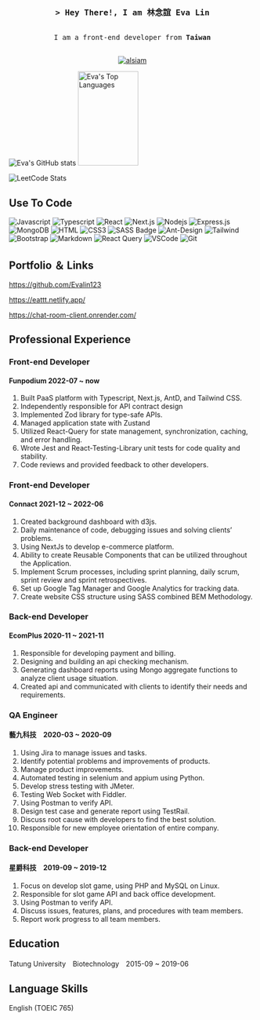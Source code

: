 <!-- Intro  -->
<h3 align="center">
        <samp>&gt; Hey There!, I am
                <b>林念誼 Eva Lin</b>
        </samp>
</h3>


<p align="center"> 
  <samp>
    <br>
    I am a front-end developer from <b>Taiwan</b>
    <br>
    <br>
  </samp>
</p>

<p align="center">
 <a href="https://www.linkedin.com/in/nien-yi-lin-9baa90214/" target="_blank">
  <img src="https://img.shields.io/badge/LinkedIn-0077B5?style=for-the-badge&logo=linkedin&logoColor=white" alt="alsiam"/>
 </a>
</p>

![Eva's GitHub stats](https://github-readme-stats.vercel.app/api?username=Evalin123&show_icons=true&bg_color=0D1117&theme=radical)
<a href="https://github.com/Evalin123"><img alt="Eva's Top Languages" src="https://denvercoder1-github-readme-stats.vercel.app/api/top-langs/?username=Evalin123&langs_count=8&layout=compact&theme=react&border_color=7F3FBF&bg_color=0D1117&title_color=F85D7F&icon_color=F8D866" height="192px" width="49.5%" border_radius='4.5'/></a>

![LeetCode Stats](https://leetcard.jacoblin.cool/Evaaaa?theme=wtf)

## Use To Code

![Javascript](https://img.shields.io/badge/Javascript-F0DB4F?style=for-the-badge&labelColor=black&logo=javascript&logoColor=F0DB4F)
![Typescript](https://img.shields.io/badge/Typescript-007acc?style=for-the-badge&labelColor=black&logo=typescript&logoColor=007acc)
![React](https://img.shields.io/badge/-React-61DBFB?style=for-the-badge&labelColor=black&logo=react&logoColor=61DBFB)
![Next.js](https://img.shields.io/badge/next.js-000000?style=for-the-badge&logo=nextdotjs&logoColor=white)
![Nodejs](https://img.shields.io/badge/Nodejs-3C873A?style=for-the-badge&labelColor=black&logo=node.js&logoColor=3C873A)
![Express.js](https://img.shields.io/badge/Express.js-000000?style=for-the-badge&logo=express&logoColor=white)
![MongoDB](https://img.shields.io/badge/MongoDB-4EA94B?style=for-the-badge&logo=mongodb&logoColor=white)
![HTML](https://img.shields.io/badge/HTML5-E34F26?style=for-the-badge&logo=html5&logoColor=white)
![CSS3](https://img.shields.io/badge/CSS3-1572B6?style=for-the-badge&logo=css3&logoColor=white)
![SASS Badge](https://img.shields.io/badge/Sass-CC6699?style=for-the-badge&logo=sass&logoColor=white)
![Ant-Design](https://img.shields.io/badge/AntDesign-0170FE?style=for-the-badge&logo=antdesign&logoColor=white)
![Tailwind](https://img.shields.io/badge/Tailwind_CSS-092749?style=for-the-badge&logo=tailwindcss&logoColor=06B6D4&labelColor=000000)
![Bootstrap](https://img.shields.io/badge/Bootstrap-563D7C?style=for-the-badge&logo=bootstrap&logoColor=white)
![Markdown](https://img.shields.io/badge/Markdown-000000?style=for-the-badge&logo=markdown&logoColor=white)
![React Query](https://img.shields.io/badge/-React_Query-FF4154?style=for-the-badge&logo=react%20query&logoColor=white)
![VSCode](https://img.shields.io/badge/Visual_Studio-0078d7?style=for-the-badge&logo=visual%20studio&logoColor=white)
![Git](https://img.shields.io/badge/Git-F05032?style=for-the-badge&logo=git&logoColor=white)

## Portfolio ＆ Links
https://github.com/Evalin123

https://eattt.netlify.app/

https://chat-room-client.onrender.com/

## Professional Experience

### Front-end Developer
#### Funpodium 2022-07 ~ now

1. Built PaaS platform with Typescript, Next.js, AntD, and Tailwind CSS.
1. Independently responsible for API contract design
1. Implemented Zod library for type-safe APIs.
1. Managed application state with Zustand
1. Utilized React-Query for state management, synchronization, caching, and error handling.
1. Wrote Jest and React-Testing-Library unit tests for code quality and stability.
1. Code reviews and provided feedback to other developers.

### Front-end Developer
#### Connact 2021-12 ~ 2022-06

1. Created background dashboard with d3js.
1. Daily maintenance of code, debugging issues and solving clients’ problems.
1. Using NextJs to develop e-commerce platform.
1. Ability to create Reusable Components that can be utilized throughout the Application.
1. Implement Scrum processes, including sprint planning, daily scrum, sprint review and sprint retrospectives.
1. Set up Google Tag Manager and Google Analytics for tracking data.
1. Create website CSS structure using SASS combined BEM Methodology.

### Back-end Developer
#### EcomPlus 2020-11 ~ 2021-11

1. Responsible for developing payment and billing.
1. Designing and building an api checking mechanism.
1. Generating dashboard reports using Mongo aggregate functions to analyze client usage situation.
1. Created api and communicated with clients to identify their needs and requirements.

### QA Engineer
#### 藝九科技　2020-03 ~ 2020-09

1. Using Jira to manage issues and tasks.
1. Identify potential problems and improvements of products.
1. Manage product improvements.
1. Automated testing in selenium and appium using Python.
1. Develop stress testing with JMeter.
1. Testing Web Socket with Fiddler.
1. Using Postman to verify API.
1. Design test case and generate report using TestRail.
1. Discuss root cause with developers to find the best solution.
1. Responsible for new employee orientation of entire company.

### Back-end Developer
#### 星爵科技　2019-09 ~ 2019-12
1. Focus on develop slot game, using PHP and MySQL on Linux.
1. Responsible for slot game API and back office development.
1. Using Postman to verify API.
1. Discuss issues, features, plans, and procedures with team members.
1. Report work progress to all team members.

## Education
Tatung University　Biotechnology　2015-09 ~ 2019-06
## Language Skills
English (TOEIC 765)


<!--
**Evalin123/Evalin123** is a ✨ _special_ ✨ repository because its `README.md` (this file) appears on your GitHub profile.

Here are some ideas to get you started:

- 🔭 I’m currently working on ...
- 🌱 I’m currently learning ...
- 👯 I’m looking to collaborate on ...
- 🤔 I’m looking for help with ...
- 💬 Ask me about ...
- 📫 How to reach me: ...
- 😄 Pronouns: ...
- ⚡ Fun fact: ...
-->
